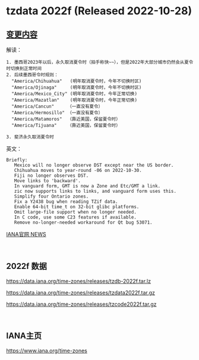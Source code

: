 # tzdata 2022f (Released 2022-10-28)

## [变更内容](https://mm.icann.org/pipermail/tz-announce/2022-October/000075.html)

解读：
```
1. 墨西哥2023年以后，永久取消夏令时（拍手称快~~），但是2022年大部分城市仍然会从夏令时切换到正常时间
2. 后续墨西哥令时规则：
  "America/Chihuahua"   (明年取消夏令时，今年不切换时区)
  "America/Ojinaga"     (明年取消夏令时，今年不切换时区)
  "America/Mexico_City" (明年取消夏令时，今年正常切换)
  "America/Mazatlan"    (明年取消夏令时，今年正常切换)
  "America/Cancun"     （一直没有夏令）
  "America/Hermosillo" （一直没有夏令）
  "America/Matamoros"  （靠近美国，保留夏令时）
  "America/Tijuana"    （靠近美国，保留夏令时）

3. 斐济永久取消夏令时
```


英文：
```
Briefly:
   Mexico will no longer observe DST except near the US border.
   Chihuahua moves to year-round -06 on 2022-10-30.
   Fiji no longer observes DST.
   Move links to 'backward'.
   In vanguard form, GMT is now a Zone and Etc/GMT a link.
   zic now supports links to links, and vanguard form uses this.
   Simplify four Ontario zones.
   Fix a Y2438 bug when reading TZif data.
   Enable 64-bit time_t on 32-bit glibc platforms.
   Omit large-file support when no longer needed.
   In C code, use some C23 features if available.
   Remove no-longer-needed workaround for Qt bug 53071.
```

[IANA官网 NEWS](https://mm.icann.org/pipermail/tz-announce/2022-October/000075.html)

<br/>

## 2022f 数据

https://data.iana.org/time-zones/releases/tzdb-2022f.tar.lz

https://data.iana.org/time-zones/releases/tzdata2022f.tar.gz

https://data.iana.org/time-zones/releases/tzcode2022f.tar.gz



<br/>

## IANA主页

https://www.iana.org/time-zones




